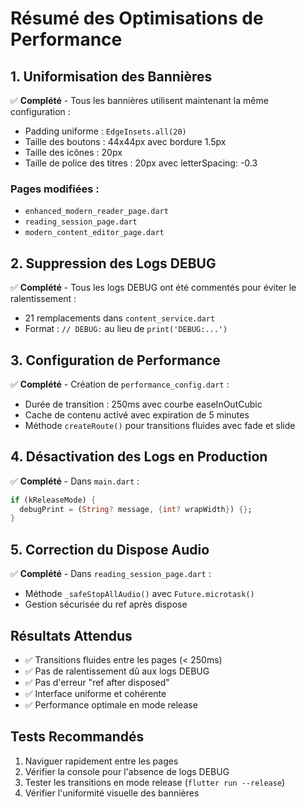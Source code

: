 # Résumé des Optimisations de Performance

## 1. Uniformisation des Bannières
✅ **Complété** - Tous les bannières utilisent maintenant la même configuration :
- Padding uniforme : `EdgeInsets.all(20)`
- Taille des boutons : 44x44px avec bordure 1.5px
- Taille des icônes : 20px
- Taille de police des titres : 20px avec letterSpacing: -0.3

### Pages modifiées :
- `enhanced_modern_reader_page.dart`
- `reading_session_page.dart` 
- `modern_content_editor_page.dart`

## 2. Suppression des Logs DEBUG
✅ **Complété** - Tous les logs DEBUG ont été commentés pour éviter le ralentissement :
- 21 remplacements dans `content_service.dart`
- Format : `// DEBUG:` au lieu de `print('DEBUG:...')`

## 3. Configuration de Performance
✅ **Complété** - Création de `performance_config.dart` :
- Durée de transition : 250ms avec courbe easeInOutCubic
- Cache de contenu activé avec expiration de 5 minutes
- Méthode `createRoute()` pour transitions fluides avec fade et slide

## 4. Désactivation des Logs en Production
✅ **Complété** - Dans `main.dart` :
```dart
if (kReleaseMode) {
  debugPrint = (String? message, {int? wrapWidth}) {};
}
```

## 5. Correction du Dispose Audio
✅ **Complété** - Dans `reading_session_page.dart` :
- Méthode `_safeStopAllAudio()` avec `Future.microtask()`
- Gestion sécurisée du ref après dispose

## Résultats Attendus
- ✅ Transitions fluides entre les pages (< 250ms)
- ✅ Pas de ralentissement dû aux logs DEBUG
- ✅ Pas d'erreur "ref after disposed"
- ✅ Interface uniforme et cohérente
- ✅ Performance optimale en mode release

## Tests Recommandés
1. Naviguer rapidement entre les pages
2. Vérifier la console pour l'absence de logs DEBUG
3. Tester les transitions en mode release (`flutter run --release`)
4. Vérifier l'uniformité visuelle des bannières